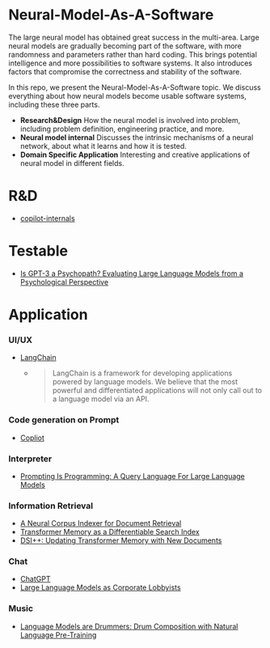 # Neural-Model-As-A-Software
The large neural model has obtained great success in the multi-area. 
Large neural models are gradually becoming part of the software, with more randomness and parameters rather than hard coding. 
This brings potential intelligence and more possibilities to software systems. 
It also introduces factors that compromise the correctness and stability of the software.

In this repo, we present the Neural-Model-As-A-Software topic. We discuss everything about how neural models become usable software systems, including these three parts.

* **Research&Design** How the neural model is involved into problem, including problem definition, engineering practice, and more.
* **Neural model internal** Discusses the intrinsic mechanisms of a neural network, about what it learns and how it is tested.
* **Domain Specific Application** Interesting and creative applications of neural model in different fields.


# R&D

* [copilot-internals](https://thakkarparth007.github.io/copilot-explorer/posts/copilot-internals)

# Testable

* [Is GPT-3 a Psychopath? Evaluating Large Language Models from a Psychological Perspective](https://arxiv.org/abs/2212.10529)

# Application

### UI/UX

* [LangChain](https://python.langchain.com/en/latest/index.html)

  * > LangChain is a framework for developing applications powered by language models. We believe that the most powerful and differentiated applications will not only call out to a language model via an API.

### Code generation on Prompt

* [Copliot](https://github.com/features/copilot)

### Interpreter

* [Prompting Is Programming: A Query Language For Large Language Models](https://arxiv.org/abs/2212.06094)

### Information Retrieval

* [A Neural Corpus Indexer for Document Retrieval](https://arxiv.org/abs/2206.02743)
* [Transformer Memory as a Differentiable Search Index](https://arxiv.org/abs/2202.06991)
* [DSI++: Updating Transformer Memory with New Documents](https://arxiv.org/abs/2212.09744)


### Chat

* [ChatGPT](https://openai.com/blog/chatgpt/)
* [Large Language Models as Corporate Lobbyists](https://arxiv.org/abs/2301.01181)

### Music

* [Language Models are Drummers: Drum Composition with Natural Language Pre-Training](https://arxiv.org/abs/2301.01162)

